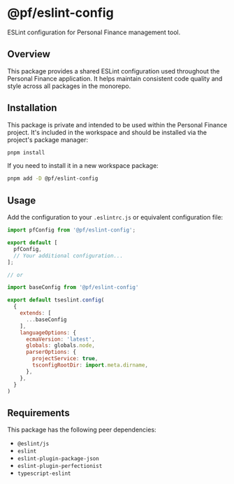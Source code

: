 # @pf/eslint-config

ESLint configuration for Personal Finance management tool.

## Overview

This package provides a shared ESLint configuration used throughout the Personal Finance application. It helps maintain consistent code quality and style across all packages in the monorepo.

## Installation

This package is private and intended to be used within the Personal Finance project. It's included in the workspace and should be installed via the project's package manager:

```bash
pnpm install
```

If you need to install it in a new workspace package:

```bash
pnpm add -D @pf/eslint-config
```

## Usage

Add the configuration to your `.eslintrc.js` or equivalent configuration file:

```js
import pfConfig from '@pf/eslint-config';

export default [
  pfConfig,
  // Your additional configuration...
];

// or

import baseConfig from '@pf/eslint-config'

export default tseslint.config(
  {
    extends: [
      ...baseConfig
    ],
    languageOptions: {
      ecmaVersion: 'latest',
      globals: globals.node,
      parserOptions: {
        projectService: true,
        tsconfigRootDir: import.meta.dirname,
      },
    },
  }
)

```

## Requirements

This package has the following peer dependencies:

- `@eslint/js`
- `eslint`
- `eslint-plugin-package-json`
- `eslint-plugin-perfectionist`
- `typescript-eslint`
